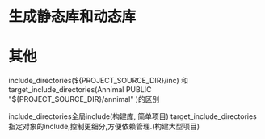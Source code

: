 # 生成静态库和动态库


# 其他

include_directories(${PROJECT_SOURCE_DIR}/inc) 和 
target_include_directories(Annimal PUBLIC "${PROJECT_SOURCE_DIR}/annimal" )的区别

include_directories全局include(构建库, 简单项目)
target_include_directories指定对象的include,控制更细分,方便依赖管理.(构建大型项目)
